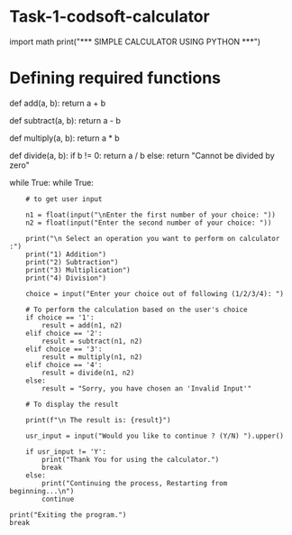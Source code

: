 # Task-1-codsoft-calculator
import math
print("*** SIMPLE CALCULATOR USING PYTHON ***")

# Defining required functions
def add(a, b):
    return a + b

def subtract(a, b):
    return a - b

def multiply(a, b):
    return a * b

def divide(a, b):
    if b != 0:
        return a / b
    else:
        return "Cannot be divided by zero"

while True:
    while True:

        # to get user input

        n1 = float(input("\nEnter the first number of your choice: "))
        n2 = float(input("Enter the second number of your choice: "))

        print("\n Select an operation you want to perform on calculator :")
        print("1) Addition")
        print("2) Subtraction")
        print("3) Multiplication")
        print("4) Division")

        choice = input("Enter your choice out of following (1/2/3/4): ")

        # To perform the calculation based on the user's choice
        if choice == '1':
            result = add(n1, n2)
        elif choice == '2':
            result = subtract(n1, n2)
        elif choice == '3':
            result = multiply(n1, n2)
        elif choice == '4':
            result = divide(n1, n2)
        else:
            result = "Sorry, you have chosen an 'Invalid Input'"

        # To display the result

        print(f"\n The result is: {result}")

        usr_input = input("Would you like to continue ? (Y/N) ").upper()

        if usr_input != 'Y':
            print("Thank You for using the calculator.")
            break
        else:
            print("Continuing the process, Restarting from beginning...\n")
            continue

    print("Exiting the program.")
    break
